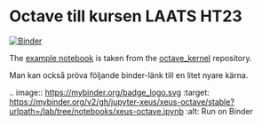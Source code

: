 # Octave till kursen LAATS HT23

[![Binder](https://mybinder.org/badge_logo.svg)](https://mybinder.org/v2/gh/ubik60/laats/HEAD)



The [example notebook](index.ipynb) is taken from the [octave_kernel](https://github.com/Calysto/octave_kernel) repository.


Man kan också pröva följande binder-länk till en litet nyare kärna. 

.. image:: https://mybinder.org/badge_logo.svg
   :target: https://mybinder.org/v2/gh/jupyter-xeus/xeus-octave/stable?urlpath=/lab/tree/notebooks/xeus-octave.ipynb
   :alt: Run on Binder
